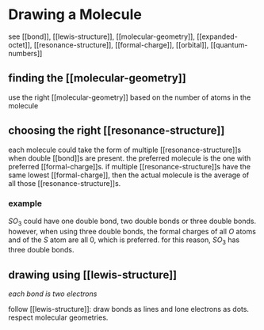 # Drawing a Molecule

see [[bond]], [[lewis-structure]], [[molecular-geometry]], [[expanded-octet]], [[resonance-structure]], [[formal-charge]], [[orbital]], [[quantum-numbers]]

## finding the [[molecular-geometry]]

use the right [[molecular-geometry]] based on the number of atoms in the molecule

## choosing the right [[resonance-structure]]

each molecule could take the form of multiple [[resonance-structure]]s when double [[bond]]s are present. the preferred molecule is the one with preferred [[formal-charge]]s. if multiple [[resonance-structure]]s have the same lowest [[formal-charge]], then the actual molecule is the average of all those [[resonance-structure]]s.

### example

$SO_3$ could have one double bond, two double bonds or three double bonds. however, when using three double bonds, the formal charges of all $O$ atoms and of the $S$ atom are all $0$, which is preferred. for this reason, $SO_3$ has three double bonds.

## drawing using [[lewis-structure]]

_each bond is two electrons_

follow [[lewis-structure]]: draw bonds as lines and lone electrons as dots. respect molecular geometries.
